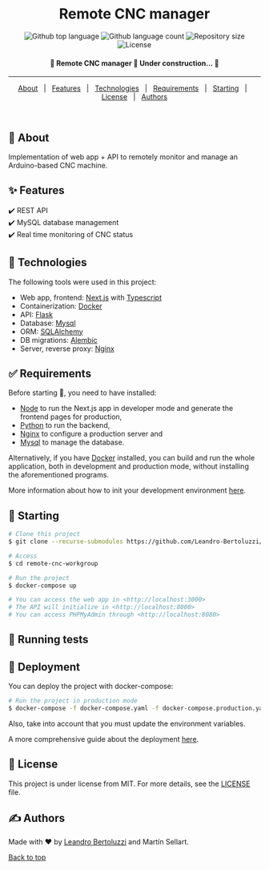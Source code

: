 <h1 align="center">Remote CNC manager</h1>

<p align="center">
  <img alt="Github top language" src="https://img.shields.io/github/languages/top/Leandro-Bertoluzzi/remote-cnc-workgroup?color=56BEB8">

  <img alt="Github language count" src="https://img.shields.io/github/languages/count/Leandro-Bertoluzzi/remote-cnc-workgroup?color=56BEB8">

  <img alt="Repository size" src="https://img.shields.io/github/repo-size/Leandro-Bertoluzzi/remote-cnc-workgroup?color=56BEB8">

  <img alt="License" src="https://img.shields.io/github/license/Leandro-Bertoluzzi/remote-cnc-workgroup?color=56BEB8">
</p>

<!-- Status -->

<h4 align="center">
	🚧 Remote CNC manager 🚀 Under construction...  🚧
</h4>

<hr>

<p align="center">
  <a href="#dart-about">About</a> &#xa0; | &#xa0;
  <a href="#sparkles-features">Features</a> &#xa0; | &#xa0;
  <a href="#rocket-technologies">Technologies</a> &#xa0; | &#xa0;
  <a href="#white_check_mark-requirements">Requirements</a> &#xa0; | &#xa0;
  <a href="#checkered_flag-starting">Starting</a> &#xa0; | &#xa0;
  <a href="#memo-license">License</a> &#xa0; | &#xa0;
  <a href="https://github.com/Leandro-Bertoluzzi" target="_blank">Authors</a>
</p>

<br>

## :dart: About ##

Implementation of web app + API to remotely monitor and manage an Arduino-based CNC machine.

## :sparkles: Features ##

:heavy_check_mark: REST API\
:heavy_check_mark: MySQL database management\
:heavy_check_mark: Real time monitoring of CNC status

## :rocket: Technologies ##

The following tools were used in this project:

- Web app, frontend: [Next.js](https://nextjs.org/) with [Typescript](https://www.typescriptlang.org/)
- Containerization: [Docker](https://www.docker.com/)
- API: [Flask](https://flask.palletsprojects.com/)
- Database: [Mysql](https://www.mysql.com/)
- ORM: [SQLAlchemy](https://www.sqlalchemy.org/)
- DB migrations: [Alembic](https://alembic.sqlalchemy.org/en/latest/)
- Server, reverse proxy: [Nginx](https://www.nginx.com/)

## :white_check_mark: Requirements ##

Before starting :checkered_flag:, you need to have installed:
- [Node](https://nodejs.org/en/) to run the Next.js app in developer mode and generate the frontend pages for production,
- [Python](https://www.python.org/) to run the backend,
- [Nginx](https://www.nginx.com/) to configure a production server and
- [Mysql](https://www.mysql.com/) to manage the database.

Alternatively, if you have [Docker](https://www.docker.com/) installed, you can build and run the whole application, both in development and production mode, without installing the aforementioned programs.

More information about how to init your development environment [here](./docs/development.md).

## :checkered_flag: Starting ##

```bash
# Clone this project
$ git clone --recurse-submodules https://github.com/Leandro-Bertoluzzi/remote-cnc-workgroup

# Access
$ cd remote-cnc-workgroup

# Run the project
$ docker-compose up

# You can access the web app in <http://localhost:3000>
# The API will initialize in <http://localhost:8000>
# You can access PHPMyAdmin through <http://localhost:8080>
```

## :wrench: Running tests ##

## :checkered_flag: Deployment ##

You can deploy the project with docker-compose:

```bash
# Run the project in production mode
$ docker-compose -f docker-compose.yaml -f docker-compose.production.yaml up -d
```

Also, take into account that you must update the environment variables.

A more comprehensive guide about the deployment [here](./docs/deployment.md).

## :memo: License ##

This project is under license from MIT. For more details, see the [LICENSE](LICENSE.md) file.

## :writing_hand: Authors ##

Made with :heart: by <a href="https://github.com/Leandro-Bertoluzzi" target="_blank">Leandro Bertoluzzi</a> and Martín Sellart.

<a href="#top">Back to top</a>
